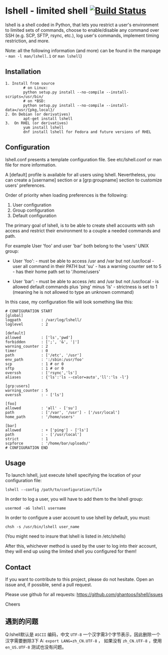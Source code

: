 lshell - limited shell  [![Build Status](https://travis-ci.org/ghantoos/lshell.svg?branch=master)](https://travis-ci.org/ghantoos/lshell)
======================

lshell is a shell coded in Python, that lets you restrict a user's environment to limited sets of commands, choose to enable/disable any command over SSH (e.g. SCP, SFTP, rsync, etc.), log user's commands, implement timing restriction, and more. 

Note: all the following information (and more) can be found in the manpage - ```man -l man/lshell.1``` or ```man lshell```)

Installation
----------------

    1. Install from source
            # on Linux:
            python setup.py install --no-compile --install-scripts=/usr/bin/
            # on *BSD:
            python setup.py install --no-compile --install-data=/usr/{pkg,local}/
    2. On Debian (or derivatives)
            apt-get install lshell
    3.  On RHEL (or derivatives)
            yum install lshell
            dnf install lshell for Fedora and future versions of RHEL


Configuration
------------------------

lshell.conf presents a template configuration file. See etc/lshell.conf or man file for more information.

A [default] profile is available for all users using lshell. Nevertheless,  you can create a [username] section or a [grp:groupname] section to customize users' preferences.

Order of priority when loading preferences is the following:

1. User configuration
2. Group configuration
3. Default configuration


The primary goal of lshell, is to be able to create shell accounts with ssh access and restrict their environment to a couple a needed commands and path.
 
For example User 'foo' and user 'bar' both belong to the 'users' UNIX group:

- User 'foo': 
       - must be able to access /usr and /var but not /usr/local
       - user all command in their PATH but 'su'
       - has a warning counter set to 5
       - has their home path set to '/home/users'

- User 'bar':
       - must be able to access /etc and /usr but not /usr/local
       - is allowed default commands plus 'ping' minus 'ls'
       - strictness is set to 1 (meaning he is not allowed to type an unknown command)

In this case, my configuration file will look something like this:

    # CONFIGURATION START
    [global]
    logpath         : /var/log/lshell/
    loglevel        : 2

    [default]
    allowed         : ['ls','pwd']
    forbidden       : [';', '&', '|'] 
    warning_counter : 2
    timer           : 0
    path            : ['/etc', '/usr']
    env_path        : ':/sbin:/usr/foo'
    scp             : 1 # or 0
    sftp            : 1 # or 0
    overssh         : ['rsync','ls']
    aliases         : {'ls':'ls --color=auto','ll':'ls -l'}

    [grp:users]
    warning_counter : 5
    overssh         : - ['ls']

    [foo]
    allowed         : 'all' - ['su']
    path            : ['/var', '/usr'] - ['/usr/local']
    home_path       : '/home/users'

    [bar]
    allowed         : + ['ping'] - ['ls'] 
    path            : - ['/usr/local']
    strict          : 1
    scpforce        : '/home/bar/uploads/'
    # CONFIGURATION END


Usage
--------------

To launch lshell, just execute lshell specifying the location of your configuration file:

    lshell --config /path/to/configuration/file

In order to log a user, you will have to add them to the lshell group:

    usermod -aG lshell username

In order to configure a user account to use lshell by default, you must: 

    chsh -s /usr/bin/lshell user_name
(You might need to insure that lshell is listed in /etc/shells)

After this, whichever method is used by the user to log into their account, they will end up using the limited shell you configured for them!


Contact
----------------
If you want to contribute to this project, please do not hesitate. Open an issue and, if possible, send a pull request.

Please use github for all requests: https://github.com/ghantoos/lshell/issues

Cheers


遇到的问题
----------------
Q:lshell默认是 `ASCII` 编码，中文 `UTF-8` 一个汉字需3个字节表示，因此删除一个汉字需要删除3下
A: `export LANG=zh_CN.UTF-8` ， 如果没有 `zh_CN.UTF-8` ，使用 `en_US.UTF-8` 测试也没有问题。

